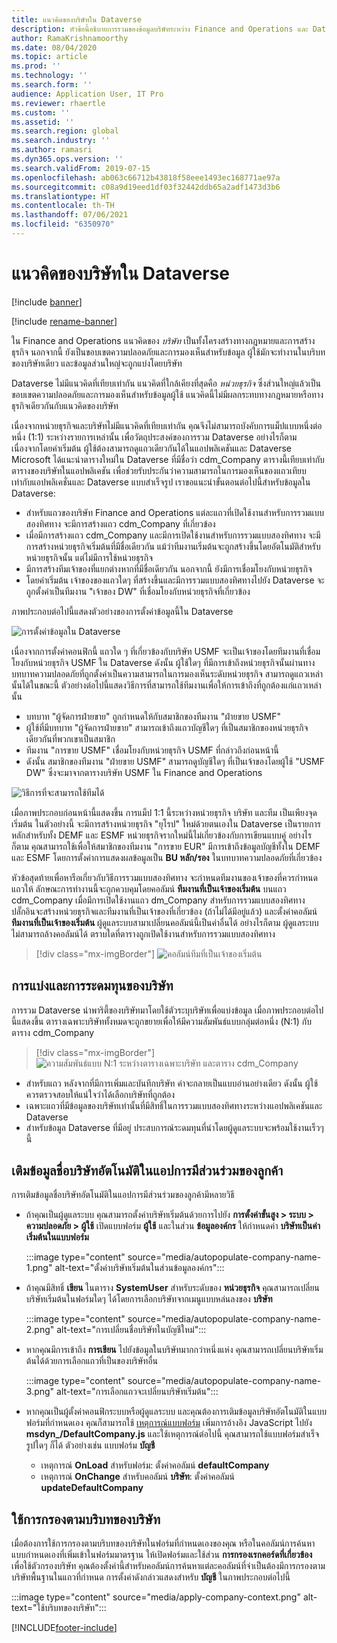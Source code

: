 ```yaml
---
title: แนวคิดของบริษัทใน Dataverse
description: หัวข้อนี้อธิบายการรวมของข้อมูลบริษัทระหว่าง Finance and Operations และ Dataverse
author: RamaKrishnamoorthy
ms.date: 08/04/2020
ms.topic: article
ms.prod: ''
ms.technology: ''
ms.search.form: ''
audience: Application User, IT Pro
ms.reviewer: rhaertle
ms.custom: ''
ms.assetid: ''
ms.search.region: global
ms.search.industry: ''
ms.author: ramasri
ms.dyn365.ops.version: ''
ms.search.validFrom: 2019-07-15
ms.openlocfilehash: ab063c66712b43818f58eee1493ec168771ae97a
ms.sourcegitcommit: c08a9d19eed1df03f32442ddb65a2adf1473d3b6
ms.translationtype: HT
ms.contentlocale: th-TH
ms.lasthandoff: 07/06/2021
ms.locfileid: "6350970"
---
```

# <a name="company-concept-in-dataverse"></a>แนวคิดของบริษัทใน Dataverse

[!include [banner](../../includes/banner.md)]

[!include [rename-banner](~/includes/cc-data-platform-banner.md)]


ใน Finance and Operations แนวคิดของ *บริษัท* เป็นทั้งโครงสร้างทางกฎหมายและการสร้างธุรกิจ นอกจากนี้ ยังเป็นขอบเขตความปลอดภัยและการมองเห็นสำหรับข้อมูล ผู้ใช้มักจะทำงานในบริบทของบริษัทเดียว และข้อมูลส่วนใหญ่จะถูกแบ่งโดยบริษัท

Dataverse ไม่มีแนวคิดที่เทียบเท่ากัน แนวคิดที่ใกล้เคียงที่สุดคือ *หน่วยธุรกิจ* ซึ่งส่วนใหญ่แล้วเป็นขอบเขตความปลอดภัยและการมองเห็นสำหรับข้อมูลผู้ใช้ แนวคิดนี้ไม่มีผลกระทบทางกฎหมายหรือทางธุรกิจเดียวกันกับแนวคิดของบริษัท

เนื่องจากหน่วยธุรกิจและบริษัทไม่มีแนวคิดที่เทียบเท่ากัน คุณจึงไม่สามารถบังคับการแม็ปแบบหนึ่งต่อหนึ่ง (1:1) ระหว่างรายการเหล่านั้น เพื่อวัตถุประสงค์ของการรวม Dataverse อย่างไรก็ตาม เนื่องจากโดยค่าเริ่มต้น ผู้ใช้ต้องสามารถดูแถวเดียวกันได้ในแอปพลิเคชันและ Dataverse Microsoft ได้แนะนำตารางใหม่ใน Dataverse ที่มีชื่อว่า cdm\_Company ตารางนี้เทียบเท่ากับตารางของบริษัทในแอปพลิเคชัน เพื่อช่วยรับประกันว่าความสามารถในการมองเห็นของแถวเทียบเท่ากับแอปพลิเคชั่นและ Dataverse แบบสำเร็จรูป เราขอแนะนำขั้นตอนต่อไปนี้สำหรับข้อมูลใน Dataverse:

+ สำหรับแถวของบริษัท Finance and Operations แต่ละแถวที่เปิดใช้งานสำหรับการรวมแบบสองทิศทาง จะมีการสร้างแถว cdm\_Company ที่เกี่ยวข้อง
+ เมื่อมีการสร้างแถว cdm\_Company และมีการเปิดใช้งานสำหรับการรวมแบบสองทิศทาง จะมีการสร้างหน่วยธุรกิจเริ่มต้นที่มีชื่อเดียวกัน แม้ว่าทีมงานเริ่มต้นจะถูกสร้างขึ้นโดยอัตโนมัติสำหรับหน่วยธุรกิจนั้น แต่ไม่มีการใช้หน่วยธุรกิจ
+ มีการสร้างทีมเจ้าของที่แยกต่างหากที่มีชื่อเดียวกัน นอกจากนี้ ยังมีการเชื่อมโยงกับหน่วยธุรกิจ
+ โดยค่าเริ่มต้น เจ้าของของแถวใดๆ ที่สร้างขึ้นและมีการรวมแบบสองทิศทางไปยัง Dataverse จะถูกตั้งค่าเป็นทีมงาน "เจ้าของ DW" ที่เชื่อมโยงกับหน่วยธุรกิจที่เกี่ยวข้อง

ภาพประกอบต่อไปนี้แสดงตัวอย่างของการตั้งค่าข้อมูลนี้ใน Dataverse

![การตั้งค่าข้อมูลใน Dataverse](media/dual-write-company-1.png)

เนื่องจากการตั้งค่าคอนฟิกนี้ แถวใด ๆ ที่เกี่ยวข้องกับบริษัท USMF จะเป็นเจ้าของโดยทีมงานที่เชื่อมโยงกับหน่วยธุรกิจ USMF ใน Dataverse ดังนั้น ผู้ใช้ใดๆ ที่มีการเข้าถึงหน่วยธุรกิจนั้นผ่านทางบทบาทความปลอดภัยที่ถูกตั้งค่าเป็นความสามารถในการมองเห็นระดับหน่วยธุรกิจ สามารถดูแถวเหล่านั้นได้ในขณะนี้ ตัวอย่างต่อไปนี้แสดงวิธีการที่สามารถใช้ทีมงานเพื่อให้การเข้าถึงที่ถูกต้องแก่แถวเหล่านั้น

+ บทบาท "ผู้จัดการฝ่ายขาย" ถูกกำหนดให้กับสมาชิกของทีมงาน "ฝ่ายขาย USMF"
+ ผู้ใช้ที่มีบทบาท "ผู้จัดการฝ่ายขาย" สามารถเข้าถึงแถวบัญชีใดๆ ที่เป็นสมาชิกของหน่วยธุรกิจเดียวกันที่พวกเขาเป็นสมาชิก
+ ทีมงาน "การขาย USMF" เชื่อมโยงกับหน่วยธุรกิจ USMF ที่กล่าวถึงก่อนหน้านี้
+ ดังนั้น สมาชิกของทีมงาน "ฝ่ายขาย USMF" สามารถดูบัญชีใดๆ ที่เป็นเจ้าของโดยผู้ใช้ "USMF DW" ซึ่งจะมาจากตารางบริษัท USMF ใน Finance and Operations

![วิธีการที่จะสามารถใช้ทีมได้](media/dual-write-company-2.png)

เมื่อภาพประกอบก่อนหน้านี้แสดงขึ้น การแม็ป 1:1 นี้ระหว่างหน่วยธุรกิจ บริษัท และทีม เป็นเพียงจุดเริ่มต้น ในตัวอย่างนี้ จะมีการสร้างหน่วยธุรกิจ "ยุโรป" ใหม่ด้วยตนเองใน Dataverse เป็นรายการหลักสำหรับทั้ง DEMF และ ESMF หน่วยธุรกิจรากใหม่นี้ไม่เกี่ยวข้องกับการเขียนแบบคู่ อย่างไรก็ตาม คุณสามารถใช้เพื่อให้สมาชิกของทีมงาน "การขาย EUR" มีการเข้าถึงข้อมูลบัญชีทั้งใน DEMF และ ESMF โดยการตั้งค่าการแสดงผลข้อมูลเป็น **BU หลัก/รอง** ในบทบาทความปลอดภัยที่เกี่ยวข้อง

หัวข้อสุดท้ายเพื่อหารือเกี่ยวกับวิธีการรวมแบบสองทิศทาง จะกำหนดทีมงานของเจ้าของที่ควรกำหนดแถวให้ ลักษณะการทำงานนี้จะถูกควบคุมโดยคอลัมน์ **ทีมงานที่เป็นเจ้าของเริ่มต้น** บนแถว cdm\_Company เมื่อมีการเปิดใช้งานแถว dm\_Company สำหรับการรวมแบบสองทิศทาง ปลั๊กอินจะสร้างหน่วยธุรกิจและทีมงานที่เป็นเจ้าของที่เกี่ยวข้อง (ถ้าไม่ได้มีอยู่แล้ว) และตั้งค่าคอลัมน์ **ทีมงานที่เป็นเจ้าของเริ่มต้น** ผู้ดูแลระบบสามาเปลี่ยนคอลัมน์นี้เป็นค่าอื่นได้ อย่างไรก็ตาม ผู้ดูแลระบบไม่สามารถล้างคอลัมน์ได้ ตราบใดที่ตารางถูกเปิดใช้งานสำหรับการรวมแบบสองทิศทาง

> [!div class="mx-imgBorder"]
![คอลัมน์ทีมที่เป็นเจ้าของเริ่มต้น](media/dual-write-default-owning-team.jpg)

## <a name="company-striping-and-bootstrapping"></a>การแบ่งและการระดมทุนของบริษัท

การรวม Dataverse นำพาริตี้ของบริษัทมาโดยใช้ตัวระบุบริษัทเพื่อแบ่งข้อมูล เมื่อภาพประกอบต่อไปนี้แสดงขึ้น ตารางเฉพาะบริษัททั้งหมดจะถูกขยายเพื่อให้มีความสัมพันธ์แบบกลุ่มต่อหนึ่ง (N:1) กับตาราง cdm\_Company

> [!div class="mx-imgBorder"]
![ความสัมพันธ์แบบ N:1 ระหว่างตารางเฉพาะบริษัท และตาราง cdm_Company](media/dual-write-bootstrapping.png)

+ สำหรับแถว หลังจากที่มีการเพิ่มและบันทึกบริษัท ค่าจะกลายเป็นแบบอ่านอย่างเดียว ดังนั้น ผู้ใช้ควรตรวจสอบให้แน่ใจว่าได้เลือกบริษัทที่ถูกต้อง
+ เฉพาะแถวที่มีข้อมูลของบริษัทเท่านั้นที่มีสิทธิ์ในการรวมแบบสองทิศทางระหว่างแอปพลิเคชันและ Dataverse
+ สำหรับข้อมูล Dataverse ที่มีอยู่ ประสบการณ์ระดมทุนที่นำโดยผู้ดูแลระบบจะพร้อมใช้งานเร็วๆ นี้


## <a name="autopopulate-company-name-in-customer-engagement-apps"></a>เติมข้อมูลชื่อบริษัทอัตโนมัติในแอปการมีส่วนร่วมของลูกค้า

การเติมข้อมูลชื่อบริษัทอัตโนมัติในแอปการมีส่วนร่วมของลูกค้ามีหลายวิธี

+ ถ้าคุณเป็นผู้ดูแลระบบ คุณสามารถตั้งค่าบริษัทเริ่มต้นด้วยการไปยัง **การตั้งค่าขั้นสูง > ระบบ > ความปลอดภัย > ผู้ใช้** เปิดแบบฟอร์ม **ผู้ใช้** และในส่วน **ข้อมูลองค์กร** ให้กำหนดค่า **บริษัทเป็นค่าเริ่มต้นในแบบฟอร์ม**

    :::image type="content" source="media/autopopulate-company-name-1.png" alt-text="ตั้งค่าบริษัทเริ่มต้นในส่วนข้อมูลองค์กร":::

+ ถ้าคุณมีสิทธิ์ **เขียน** ในตาราง **SystemUser** สำหรับระดับของ **หน่วยธุรกิจ** คุณสามารถเปลี่ยนบริษัทเริ่มต้นในฟอร์มใดๆ ได้โดยการเลือกบริษัทจากเมนูแบบหล่นลงของ **บริษัท**

    :::image type="content" source="media/autopopulate-company-name-2.png" alt-text="การเปลี่ยนชื่อบริษัทในบัญชีใหม่":::

+ หากคุณมีการเข้าถึง **การเขียน** ไปยังข้อมูลในบริษัทมากกว่าหนึ่งแห่ง คุณสามารถเปลี่ยนบริษัทเริ่มต้นได้ด้วยการเลือกแถวที่เป็นของบริษัทอื่น

    :::image type="content" source="media/autopopulate-company-name-3.png" alt-text="การเลือกแถวจะเปลี่ยนบริษัทเริ่มต้น":::

+ หากคุณเป็นผู้ตั้งค่าคอนฟิกระบบหรือผู้ดูแลระบบ และคุณต้องการเติมข้อมูลบริษัทอัตโนมัติในแบบฟอร์มที่กำหนดเอง คุณก็สามารถใช้ [เหตุการณ์แบบฟอร์ม](/powerapps/developer/model-driven-apps/clientapi/events-forms-grids) เพิ่มการอ้างอิง JavaScript ไปยัง **msdyn_/DefaultCompany.js** และใช้เหตุการณ์ต่อไปนี้ คุณสามารถใช้แบบฟอร์มสำเร็จรูปใดๆ ก็ได้ ตัวอย่างเช่น แบบฟอร์ม **บัญชี**

    + เหตุการณ์ **OnLoad** สำหรับฟอร์ม: ตั้งค่าคอลัมน์ **defaultCompany**
    + เหตุการณ์ **OnChange** สำหรับคอลัมน์ **บริษัท**: ตั้งค่าคอลัมน์ **updateDefaultCompany**

## <a name="apply-filtering-based-on-the-company-context"></a>ใช้การกรองตามบริบทของบริษัท

เมื่อต้องการใช้การกรองตามบริบทของบริษัทในฟอร์มที่กำหนดเองของคุณ หรือในคอลัมน์การค้นหาแบบกำหนดเองที่เพิ่มเข้าในฟอร์มมาตรฐาน ให้เปิดฟอร์มและใช้ส่วน **การกรองเรกคอร์ดที่เกี่ยวข้อง** เพื่อใช้ตัวกรองบริษัท คุณต้องตั้งค่านี้สำหรับคอลัมน์การค้นหาแต่ละคอลัมน์ที่จำเป็นต้องมีการกรองตามบริษัทพื้นฐานในแถวที่กำหนด การตั้งค่าดังกล่าวแสดงสำหรับ **บัญชี** ในภาพประกอบต่อไปนี้

:::image type="content" source="media/apply-company-context.png" alt-text="ใช้บริบทของบริษัท":::



[!INCLUDE[footer-include](../../../../includes/footer-banner.md)]
